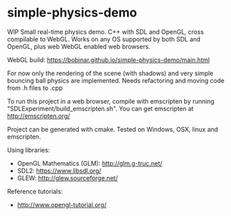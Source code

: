 # simple-physics-demo
WIP Small real-time physics demo. C++ with SDL and OpenGL, cross compilable to WebGL. Works on any OS supported by both SDL and OpenGL, plus web WebGL enabled web browsers.

WebGL build: https://bobinar.github.io/simple-physics-demo/main.html

For now only the rendering of the scene (with shadows) and very simple bouncing ball physics are implemented.
Needs refactoring and moving code from .h files to .cpp

To run this project in a web browser, compile with emscripten by running "SDLExperiment/build_emscripten.sh".
You can get emscripten at http://emscripten.org/

Project can be generated with cmake. Tested on Windows, OSX, linux and emscripten.

Using libraries:
+ OpenGL Mathematics (GLM): http://glm.g-truc.net/
+ SDL2: https://www.libsdl.org/
+ GLEW: http://glew.sourceforge.net/

Reference tutorials:
+ http://www.opengl-tutorial.org/